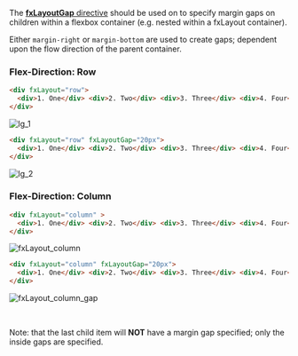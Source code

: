 The [**fxLayoutGap** directive](https://github.com/angular/flex-layout/blob/master/src/lib/flexbox/api/layout-gap.tst#L38) should be used on to specify margin gaps on children within a flexbox container (e.g. nested within a fxLayout container).

Either `margin-right` or `margin-bottom` are used to create gaps; dependent upon the flow direction of the parent container.

### Flex-Direction: Row

```html
<div fxLayout="row">
  <div>1. One</div> <div>2. Two</div> <div>3. Three</div> <div>4. Four</div>
</div>
```
![lg_1](https://cloud.githubusercontent.com/assets/210413/26279226/7d1633c2-3d73-11e7-8378-4eaca05a78a0.jpg)

```html
<div fxLayout="row" fxLayoutGap="20px">
  <div>1. One</div> <div>2. Two</div> <div>3. Three</div> <div>4. Four</div>
</div>
```

![lg_2](https://cloud.githubusercontent.com/assets/210413/26279227/7d1660c2-3d73-11e7-94a2-b604ba319cbe.jpg)

### Flex-Direction: Column


```html
<div fxLayout="column" >
  <div>1. One</div> <div>2. Two</div> <div>3. Three</div> <div>4. Four</div>
</div>
```
![fxLayout_column](https://cloud.githubusercontent.com/assets/210413/26279208/f3ea70a4-3d72-11e7-83df-59b2e586d833.jpg)

```html
<div fxLayout="column" fxLayoutGap="20px">
  <div>1. One</div> <div>2. Two</div> <div>3. Three</div> <div>4. Four</div>
</div>
```
![fxLayout_column_gap](https://cloud.githubusercontent.com/assets/210413/26279209/f55fa1d4-3d72-11e7-96b8-27d5604c2c72.jpg)

<br/>

Note: that the last child item will **NOT** have a margin gap specified; only the inside gaps are specified.

